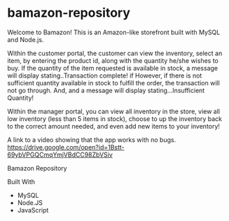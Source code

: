 # bamazon-repository

Welcome to Bamazon! This is an Amazon-like storefront built with MySQL and Node.js. 

Within the customer portal, the customer can view the inventory, select an item, by entering the product id, along with the quantity he/she wishes to buy. If the quantity of the item requested is available in stock, a message will display stating..Transaction complete!  if However, if there is not sufficient quantity available in stock to fulfill the order, the transaction 
will not go through. And, and a message will display stating...Insufficient Quantity! 

Within the manager portal, you can view all inventory in the store, view all low
inventory (less than 5 items in stock), choose to up the inventory back to the correct amount
needed, and even add new items to your inventory! 


A link to a video showing that the app works with no bugs.
https://drive.google.com/open?id=1Bstt-69ybVPGQCmqYmjVBdCC98ZbVSiv

Bamazon Repository

Built With
* MySQL
* Node.JS
* JavaScript
